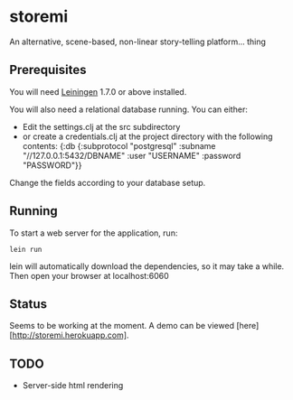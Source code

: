 storemi
=======

An alternative, scene-based, non-linear story-telling platform... thing

## Prerequisites

You will need [Leiningen][1] 1.7.0 or above installed.

[1]: https://github.com/technomancy/leiningen

You will also need a relational database running.
You can either:
* Edit the settings.clj at the src subdirectory
* or create a credentials.clj at the project directory
   with the following contents:
	{:db {:subprotocol "postgresql"
		  :subname "//127.0.0.1:5432/DBNAME"
		  :user "USERNAME"
		  :password "PASSWORD"}}

Change the fields according to your database setup.

## Running

To start a web server for the application, run:

    lein run

lein will automatically download the dependencies, so 
it may take a while. Then open your browser at localhost:6060


## Status

Seems to be working at the moment. A demo can be viewed [here][http://storemi.herokuapp.com].

## TODO
* Server-side html rendering




